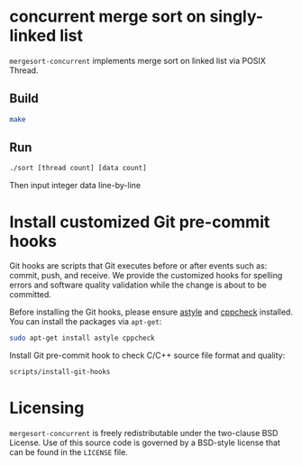 # concurrent merge sort on singly-linked list

`mergesort-concurrent` implements merge sort on linked list via POSIX Thread.

## Build
```bash
make
```

## Run
```bash
./sort [thread count] [data count]
```
Then input integer data line-by-line

# Install customized Git pre-commit hooks
Git hooks are scripts that Git executes before or after events such as: commit, push, and receive. We provide the customized hooks for spelling errors and software quality validation while the change is about to be committed.

Before installing the Git hooks, please ensure [astyle](http://astyle.sourceforge.net/) and [cppcheck](http://cppcheck.sourceforge.net/) installed. You can install the packages via `apt-get`:
```sh
sudo apt-get install astyle cppcheck
```

Install Git pre-commit hook to check C/C++ source file format and quality:
```sh
scripts/install-git-hooks
```

# Licensing
`mergesort-concurrent` is freely redistributable under the two-clause BSD License.
Use of this source code is governed by a BSD-style license that can be found
in the `LICENSE` file.
